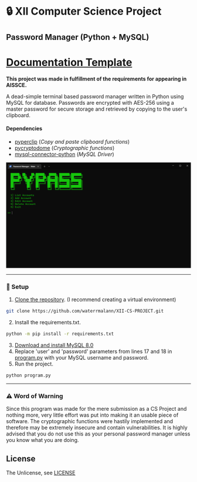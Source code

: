 # 🔒 XII Computer Science Project
## Password Manager (Python + MySQL)

# [Documentation Template](documentation.pdf)
**This project was made in fulfillment of the requirements for appearing in AISSCE.**

A dead-simple terminal based password manager written in Python using MySQL for database. Passwords are encrypted with AES-256 using a master password for secure storage and retrieved by copying to the user's clipboard.

#### Dependencies

- [pyperclip](https://pypi.org/project/pyperclip/) (*Copy and paste clipboard functions*)
- [pycryptodome](https://pypi.org/project/pycryptodome) (*Cryptographic functions*)
- [mysql-connector-python](https://pypi.org/project/mysql-connector-python/) (*MySQL Driver*)

![Screenshot](screenshot.png)

---

### 🚀 Setup

1. [Clone the repository](https://docs.github.com/en/github/creating-cloning-and-archiving-repositories/cloning-a-repository-from-github/cloning-a-repository). (I recommend creating a virtual environment)

```sh
git clone https://github.com/waterrmalann/XII-CS-PROJECT.git
```

2. Install the requirements.txt.

```sh
python -m pip install -r requirements.txt
```

3. [Download and install MySQL 8.0](https://dev.mysql.com/downloads/windows/installer/8.0.html)
4. Replace 'user' and 'password' parameters from lines 17 and 18 in [program.py](program.py#L17-L18) with your MySQL username and password.
5. Run the project.
```sh
python program.py
```

---

### ⚠️ Word of Warning

Since this program was made for the mere submission as a CS Project and nothing more, very little effort was put into making it an usable piece of software. The cryptographic functions were hastily implemented and therefore may be extremely insecure and contain vulnerabilities. It is highly advised that you do not use this as your personal password manager unless you know what you are doing.

License
----

The Unlicense, see [LICENSE](LICENSE)